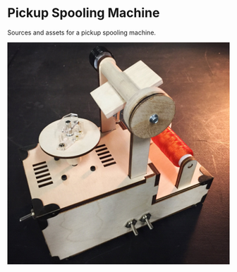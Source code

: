 # Pickup Spooling Machine

Sources and assets for a pickup spooling machine.

![image](./docs/images/fig-spooling-machine.jpg)